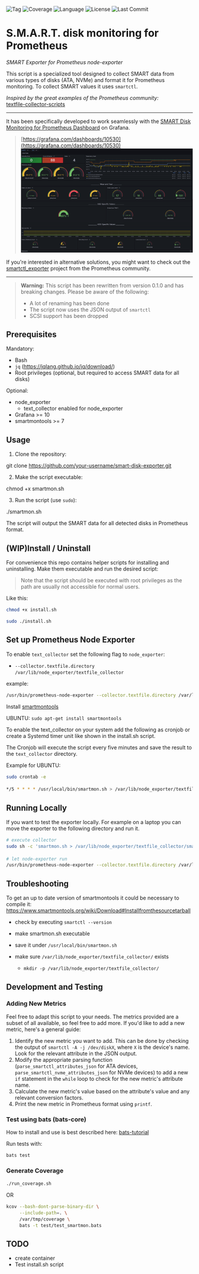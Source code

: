 ![Tag](https://img.shields.io/github/v/tag/micha37-martins/S.M.A.R.T-disk-monitoring-for-Prometheus)
![Coverage](https://img.shields.io/badge/Coverage-65.2%25-brightgreen)
![Language](https://img.shields.io/github/languages/top/micha37-martins/S.M.A.R.T-disk-monitoring-for-Prometheus)
![License](https://img.shields.io/github/license/micha37-martins/S.M.A.R.T-disk-monitoring-for-Prometheus)
![Last Commit](https://img.shields.io/github/last-commit/micha37-martins/S.M.A.R.T-disk-monitoring-for-Prometheus)

# S.M.A.R.T. disk monitoring for Prometheus
_SMART Exporter for Prometheus node-exporter_

This script is a specialized tool designed to collect SMART data from various
types of disks (ATA, NVMe) and format it for Prometheus monitoring. To collect
SMART values it uses `smartctl`.  

_Inspired by the great examples of the Prometheus community:_  
[textfile-collector-scripts](https://github.com/prometheus-community/node-exporter-textfile-collector-scripts)
___
It has been specifically developed to work seamlessly with the
[SMART Disk Monitoring for Prometheus Dashboard](https://grafana.com/grafana/dashboards/10530-s-m-a-r-t-disk-monitoring-for-prometheus-dashboard/) on Grafana.

>
>[https://grafana.com/dashboards/10530](https://grafana.com/dashboards/10530)
>![screenshot1](media/grafana_dashboard_1.png)

If you're interested in alternative solutions, you might want to check out the [smartctl_exporter](https://github.com/prometheus-community/smartctl_exporter) project from the Prometheus community.

___
>**Warning:** This script has been rewritten from version 0.1.0 and has breaking changes. Please be aware of the following:
>
>- A lot of renaming has been done
>- The script now uses the JSON output of `smartctl`
>- SCSI support has been dropped

## Prerequisites
Mandatory: 
- Bash
- `jq` (https://jqlang.github.io/jq/download/)
- Root privileges (optional, but required to access SMART data for all disks)

Optional:
- node_exporter
  - text_collector enabled for node_exporter
- Grafana >= 10
- smartmontools >= 7

## Usage
1. Clone the repository:

git clone https://github.com/your-username/smart-disk-exporter.git

2. Make the script executable:

chmod +x smartmon.sh

3. Run the script (use `sudo`):

./smartmon.sh

The script will output the SMART data for all detected disks in Prometheus format.

## (WIP)Install / Uninstall
For convenience this repo contains helper scripts for installing and uninstalling.
Make them executable and run the desired script:

>Note that the script should be executed with root privileges as the path are
>usually not accessible for normal users.

Like this:
```sh
chmod +x install.sh
```
```sh
sudo ./install.sh
```

## Set up Prometheus Node Exporter
To enable `text_collector` set the following flag to `node_exporter`:
- `--collector.textfile.directory /var/lib/node_exporter/textfile_collector`

example:
```sh
/usr/bin/prometheus-node-exporter --collector.textfile.directory /var/lib/node_exporter/textfile_collector/
```

Install [smartmontools](https://www.smartmontools.org/)

UBUNTU: `sudo apt-get install smartmontools`

To enable the text_collector on your system add the following as cronjob or create
a Systemd timer unit like shown in the install.sh script.

The Cronjob will execute the script every five minutes and save the result to
the `text_collector` directory.

Example for UBUNTU:

```sh
sudo crontab -e

*/5 * * * * /usr/local/bin/smartmon.sh > /var/lib/node_exporter/textfile_collector/smart_metrics.prom
```

## Running Locally
If you want to test the exporter locally. For example on a laptop you can move
the exporter to the following directory and run it.
```sh
# execute collector
sudo sh -c 'smartmon.sh > /var/lib/node_exporter/textfile_collector/smart_metrics.prom' 

# let node-exporter run
/usr/bin/prometheus-node-exporter --collector.textfile.directory /var/lib/node_exporter/textfile_collector/
```

## Troubleshooting
To get an up to date version of smartmontools it could be necessary to compile it:
https://www.smartmontools.org/wiki/Download#Installfromthesourcetarball

- check by executing `smartctl --version`

- make smartmon.sh executable

- save it under `/usr/local/bin/smartmon.sh`

- make sure `/var/lib/node_exporter/textfile_collector/` exists
  - `mkdir -p /var/lib/node_exporter/textfile_collector/`


## Development and Testing
### Adding New Metrics
Feel free to adapt this script to your needs. The metrics provided are a subset
of all available, so feel free to add more. If you'd like to add a new metric,
here's a general guide:

1. Identify the new metric you want to add. This can be done by checking the
output of `smartctl -A -j /dev/diskX`, where `X` is the device's name. Look for
the relevant attribute in the JSON output.
2. Modify the appropriate parsing function (`parse_smartctl_attributes_json` for
ATA devices, `parse_smartctl_nvme_attributes_json` for NVMe devices) to add a new `if` statement in the `while` loop to check for the new metric's attribute name.
3. Calculate the new metric's value based on the attribute's value and any relevant conversion factors.
4. Print the new metric in Prometheus format using `printf`.

### Test using bats (bats-core)
How to install and use is best described here: [bats-tutorial](https://bats-core.readthedocs.io/en/stable/tutorial.html)

Run tests with:
```sh
bats test
```

### Generate Coverage
```sh
./run_coverage.sh
```
OR
```sh
kcov --bash-dont-parse-binary-dir \
     --include-path=. \
     /var/tmp/coverage \
     bats -t test/test_smartmon.bats
```

## TODO
- create container
- Test install.sh script
